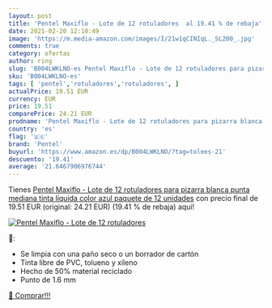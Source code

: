 ```yaml
---
layout: post
title: 'Pentel Maxiflo - Lote de 12 rotuladores  al 19.41 % de rebaja'
date: 2021-02-20 12:10:49
image: 'https://m.media-amazon.com/images/I/21w1qCINIqL._SL200_.jpg'
comments: true
category: ofertas
author: ring
slug: 'B004LWKLNO-es Pentel Maxiflo - Lote de 12 rotuladores para pizarra...'
sku: 'B004LWKLNO-es'
tags: [ 'pentel','rotuladores','rotuladores', ]
actualPrice: 19.51 EUR
currency: EUR
price: 19.51
comparePrice: 24.21 EUR
prodname: 'Pentel Maxiflo - Lote de 12 rotuladores para pizarra blanca  punta mediana  tinta líquida   color azul  paquete de 12 unidades'
country: 'es'
flag: '🇪🇸'
brand: 'Pentel'
buyurl: 'https://www.amazon.es/dp/B004LWKLNO/?tag=tolees-21'
descuento: '19.41'
average: '21.6467906976744'
---
```


Tienes [Pentel Maxiflo - Lote de 12 rotuladores para pizarra blanca  punta mediana  tinta líquida   color azul  paquete de 12 unidades](https://www.amazon.es/dp/B004LWKLNO/?tag=tolees-21) con precio final de  19.51 EUR (original: 24.21 EUR) (19.41 %  de rebaja) aqui!

[![Pentel Maxiflo - Lote de 12 rotuladores ](https://m.media-amazon.com/images/I/21w1qCINIqL._SL200_.jpg)](https://www.amazon.es/dp/B004LWKLNO/?tag=tolees-21)

🔎:

- Se limpia con una paño seco o un borrador de cartón
- Tinta libre de PVC, tolueno y xileno
- Hecho de 50% material reciclado
- Punto de 1.6 mm

[🛒 Comprar!!!](https://www.amazon.es/dp/B004LWKLNO/?tag=tolees-21)
